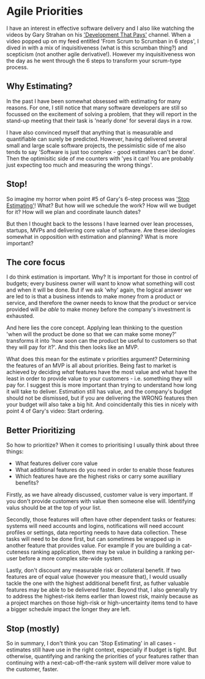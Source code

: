 # Agile Priorities

I have an interest in effective software delivery and I also like watching the videos by Gary Strahan on his ['Development That Pays'](https://www.youtube.com/channel/UCVHTu50vmvVA0OtkGBJlGPw) channel. When a video popped up on my feed entitled 'From Scrum to Scrumban in 6 steps', I dived in with a mix of inquisitiveness (what is this scrumban thing?) and scepticism (not another agile derivative!). However my inquisitiveness won the day as he went through the 6 steps to transform your scrum-type process.

## Why Estimating?

In the past I have been somewhat obsessed with estimating for many reasons. For one, I still notice that many software developers are still so focussed on the excitement of solving a problem, that they will report in the stand-up meeting that their task is 'nearly done' for several days in a row.

I have also convinced myself that anything that is measurable and quantifiable can surely be predicted. However, having delivered several small and large scale software projects, the pessimistic side of me also tends to say 'Software is just too complex - good estimates can't be done'. Then the optimisitic side of me counters with 'yes it can! You are probably just expecting too much and measuring the wrong things'.

## Stop!

So imagine my horror when point #5 of Gary's 6-step process was ['Stop Estimating'](https://youtu.be/fgT4AaKcBUA?t=658)! What? But how will we schedule the work? How will we budget for it? How will we plan and coordinate launch dates?

But then I thought back to the lessons I have learned over lean processes, startups, MVPs and delivering core value of software. Are these ideologies somewhat in opposition with estimation and planning? What is more important?

## The core focus

I do think estimation is important. Why? It is important for those in control of budgets; every business owner will want to know what something will cost and when it will be done. But if we ask 'why' again, the logical answer we are led to is that a business intends to make money from a product or service, and therefore the owner needs to know that the product or service provided will *be able* to make money before the company's investment is exhausted.

And here lies the core concept. Applying lean thinking to the question 'when will the product be done so that we can make some money?' transforms it into 'how soon can the product be useful to customers so that they will pay for it?'. And this then looks like an MVP.

What does this mean for the estimate v priorities argument? Determining the features of an MVP is all about priorities. Being fast to market is achieved by deciding *what* features have the most value and what have the least in order to provide value to your customers - i.e. something they will pay for. I suggest this is more important than trying to understand how long it will take to deliver. Estimation still has value, and the company's budget should not be dismissed, but if you are delivering the WRONG features then your budget will also take a big hit. And coincidentally this ties in nicely with point 4 of Gary's video: Start ordering.

## Better Prioritizing

So how to prioritize? When it comes to prioritising I usually think about three things:
 - What features deliver core value
 - What additional features do you need in order to enable those features
 - Which features have are the highest risks or carry some auxilliary benefits?
 
Firstly, as we have already discussed, customer value is very important. If you don't provide customers with value then someone else will. Identifying valus should be at the top of your list.
 
Secondly, those features will often have other dependent tasks or features: systems will need accounts and logins, notifications will need account profiles or settings, data reporting needs to have data collection. These tasks will need to be done first, but can sometimes be wrapped up in another feature that provides value. For example if you are building a cat-cuteness ranking application, there may be value in building a ranking per-user before a more complex site-wide system.
 
Lastly, don't discount any measurable risk or collateral benefit. If two features are of equal value (however you measure that), I would usually tackle the one with the highest additional benefit first, as futher valuable features may be able to be delivered faster. Beyond that, I also generally try to address the highest-risk items earlier than lowest risk, mainly because as a project marches on those high-risk or high-uncertainty items tend to have a bigger schedule impact the longer they are left.

## Stop (mostly)

So in summary, I don't think you can 'Stop Estimating' in all cases - estimates still have use in the right context, especially if budget is tight. But otherwise, quantifying and ranking the priorities of your features rather than continuing with a next-cab-off-the-rank system will deliver more value to the customer, faster.
 
